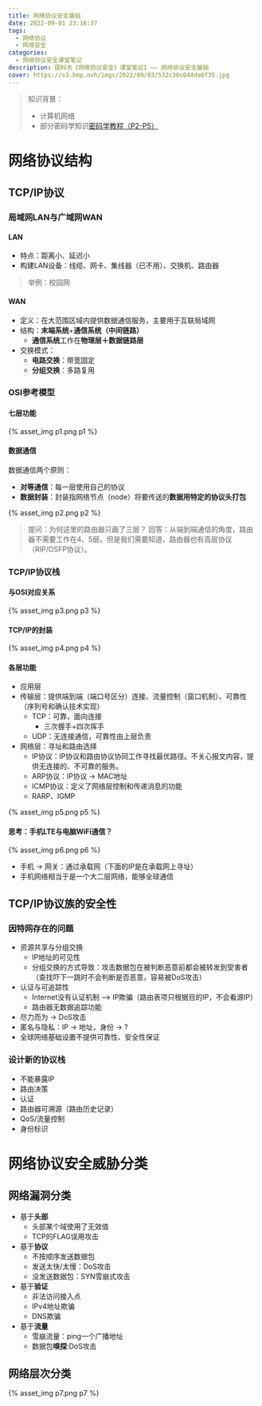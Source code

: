 ```yaml
---
title: 网络协议安全基础
date: 2022-09-01 23:16:37
tags: 
  - 网络协议
  - 网络安全
categories:
  - 网络协议安全课堂笔记
description: 国科大《网络协议安全》课堂笔记1 —— 网络协议安全基础
cover: https://s3.bmp.ovh/imgs/2022/09/03/532c30c044da0f35.jpg
---
```


> 知识背景：
> - 计算机网络
> - 部分密码学知识[密码学教程（P2-P5）](https://www.bilibili.com/video/BV1vq4y1R7Yt?is_story_h5=false&p=1&share_from=ugc&share_medium=android&share_plat=android&share_session_id=9e54e092-697a-4e52-b1db-99433ded35b8&share_source=WEIXIN&share_tag=s_i&timestamp=1660828486&unique_k=5oAWIQa)


# 网络协议结构
## TCP/IP协议
### 局域网LAN与广域网WAN
#### LAN
- 特点：距离小、延迟小
- 构建LAN设备：线缆、网卡、集线器（已不用）、交换机、路由器
> 举例：校园网

#### WAN
- 定义：在大范围区域内提供数据通信服务，主要用于互联局域网
- 结构：**末端系统**+**通信系统（中间链路）**
  - **通信系统**工作在**物理层＋数据链路层**
- 交换模式：
  - **电路交换**：带宽固定
  - **分组交换**：多路复用

### OSI参考模型
#### 七层功能
{% asset_img p1.png p1 %}
#### 数据通信
数据通信两个原则：
- **对等通信**：每一层使用自己的协议
- **数据封装**：封装指网络节点（node）将要传送的**数据用特定的协议头打包**

{% asset_img p2.png p2 %}
> 提问：为何这里的路由器只画了三层？
> 回答：从端到端通信的角度，路由器不需要工作在4、5层。但是我们需要知道，路由器也有高层协议（RIP/OSFP协议）。
### TCP/IP协议栈
#### 与OSI对应关系
{% asset_img p3.png p3 %}
#### TCP/IP的封装
{% asset_img p4.png p4 %}
#### 各层功能
- 应用层
- 传输层：提供端到端（端口号区分）连接、流量控制（窗口机制）、可靠性（序列号和确认技术实现）
  - TCP：可靠，面向连接
    - 三次握手+四次挥手
  - UDP：无连接通信，可靠性由上层负责
- 网络层：寻址和路由选择
  - IP协议：IP协议和路由协议协同工作寻找最优路径。不关心报文内容，提供无连接的、不可靠的服务。
  - ARP协议：IP协议 -> MAC地址
  - ICMP协议：定义了网络层控制和传递消息的功能
  - RARP、IGMP

{% asset_img p5.png p5 %}

#### 思考：手机LTE与电脑WiFi通信？
{% asset_img p6.png p6 %}
- 手机 -> 网关：通过承载网（下面的IP是在承载网上寻址）
- 手机网络相当于是一个大二层网络，能够全球通信
## TCP/IP协议族的安全性
### 因特网存在的问题
- 资源共享与分组交换
  - IP地址的可见性
  - 分组交换的方式导致：攻击数据包在被判断恶意前都会被转发到受害者（查找吓下一跳时不会判断是否恶意，容易被DoS攻击）
- 认证与可追踪性
  - Internet没有认证机制 —> IP欺骗（路由表项只根据目的IP，不会看源IP）
  - 路由器无数据追踪功能
- 尽力而为 -> DoS攻击
- 匿名与隐私：IP -> 地址，身份 -> ?
- 全球网络基础设置不提供可靠性、安全性保证

### 设计新的协议栈
- 不能暴露IP
- 路由决策
- 认证
- 路由器可溯源（路由历史记录）
- QoS/流量控制
- 身份标识

# 网络协议安全威胁分类
## 网络漏洞分类
- 基于**头部**
  - 头部某个域使用了无效值
  - TCP的FLAG误用攻击
- 基于**协议**
  - 不按顺序发送数据包
  - 发送太快/太慢：DoS攻击
  - 没发送数据包：SYN雪崩式攻击
- 基于**验证**
  - 非法访问接入点
  - IPv4地址欺骗
  - DNS欺骗
- 基于**流量**
  - 雪崩流量：ping一个广播地址
  - 数据包**嗅探**:DoS攻击

## 网络层次分类
{% asset_img p7.png p7 %}